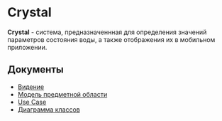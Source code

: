 # Crystal

**Crystal** - система, предназначеннная для определения значений параметров состояния воды, а также отображения их в мобильном приложении.

## Документы

- [Видение](https://github.com/MaxZ07/Crystal/blob/master/Vision.md)
- [Модель предметной области](https://github.com/MaxZ07/Crystal/blob/master/DomainModel.pdf)
- [Use Case](https://github.com/MaxZ07/Crystal/blob/master/UseCase.png)
- [Диаграмма классов](https://github.com/MaxZ07/Crystal/blob/master/ClassDiagram.png)
